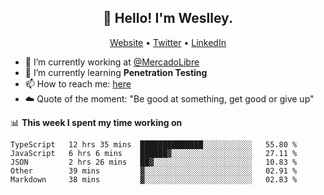 <h2 align="center">👋 Hello! I'm Weslley.</h2>
<p align="center">
  <a href="http://weslleyneri.com.br">Website</a> •
  <a href="https://twitter.com/Weslley_Neri">Twitter</a> •
  <a href="https://www.linkedin.com/in/weslley-neri-3658908b">LinkedIn</a>
</p>


- 🔭 I’m currently working at [@MercadoLibre](https://github.com/mercadolibre)
- 🌱 I’m currently learning **Penetration Testing**
- 📫 How to reach me: [here](mailto:weslley39@gmail.com)
- ☁️ Quote of the moment: "Be good at something, get good or give up"

📊 **This week I spent my time working on**
<!--START_SECTION:waka-->
```text
TypeScript   12 hrs 35 mins  ██████████████░░░░░░░░░░░   55.80 % 
JavaScript   6 hrs 6 mins    ██████▓░░░░░░░░░░░░░░░░░░   27.11 % 
JSON         2 hrs 26 mins   ██▓░░░░░░░░░░░░░░░░░░░░░░   10.83 % 
Other        39 mins         ▓░░░░░░░░░░░░░░░░░░░░░░░░   02.91 % 
Markdown     38 mins         ▓░░░░░░░░░░░░░░░░░░░░░░░░   02.83 % 
```
<!--END_SECTION:waka-->

<!-- Inspired by https://github.com/gruselhaus/gruselhaus -->